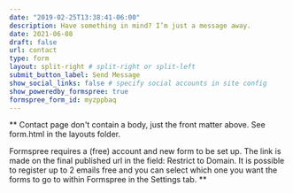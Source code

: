 ```yaml
---
date: "2019-02-25T13:38:41-06:00"
description: Have something in mind? I’m just a message away.
date: 2021-06-08
draft: false
url: contact
type: form
layout: split-right # split-right or split-left
submit_button_label: Send Message
show_social_links: false # specify social accounts in site config
show_poweredby_formspree: true
formspree_form_id: myzppbaq
---
```


\*\* Contact page don't contain a body, just the front matter above. See form.html in the layouts folder.

Formspree requires a (free) account and new form to be set up. The link is made on the final published url in the field: Restrict to Domain. It is possible to register up to 2 emails free and you can select which one you want the forms to go to within Formspree in the Settings tab. \*\*

